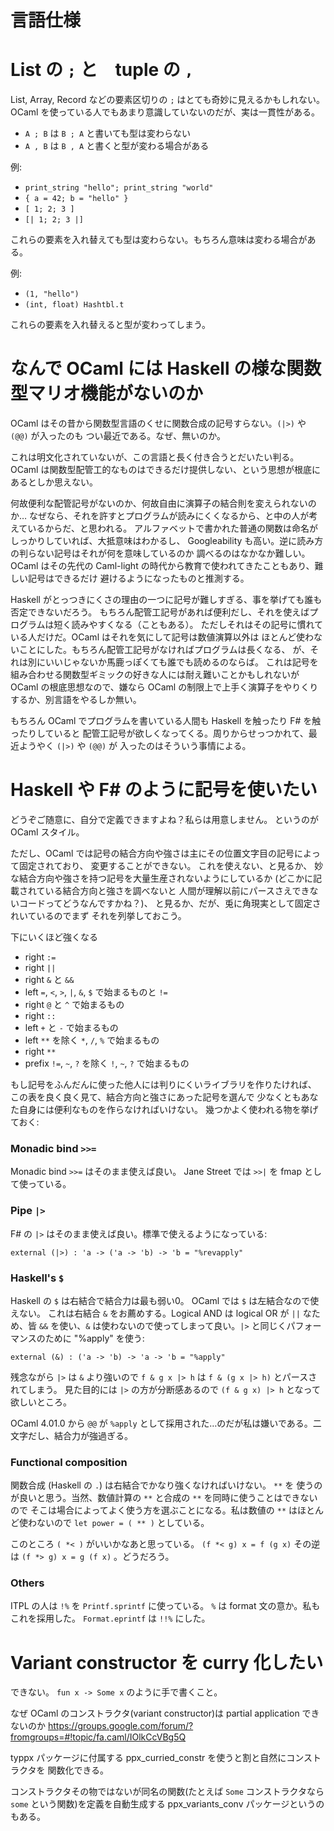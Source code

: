 言語仕様
=======================

List の `;` と　tuple の `,`
======================================

List, Array, Record などの要素区切りの `;` はとても奇妙に見えるかもしれない。
OCaml を使っている人でもあまり意識していないのだが、実は一貫性がある。

* `A ; B` は `B ; A` と書いても型は変わらない
* `A , B` は `B , A` と書くと型が変わる場合がある

例:

* `print_string "hello"; print_string "world"`
* `{ a = 42; b = "hello" }`
* `[ 1; 2; 3 ]`
* `[| 1; 2; 3 |]`

これらの要素を入れ替えても型は変わらない。もちろん意味は変わる場合がある。

例:

* `(1, "hello")`
* `(int, float) Hashtbl.t`

これらの要素を入れ替えると型が変わってしまう。


なんで OCaml には Haskell の様な関数型マリオ機能がないのか
===================================================================

OCaml はその昔から関数型言語のくせに関数合成の記号すらない。`(|>)` や `(@@)` が入ったのも
つい最近である。なぜ、無いのか。

これは明文化されていないが、この言語と長く付き合うとだいたい判る。
OCaml は関数型配管工的なものはできるだけ提供しない、という思想が根底にあるとしか思えない。

何故便利な配管記号がないのか、何故自由に演算子の結合則を変えられないのか…
なぜなら、それを許すとプログラムが読みにくくなるから、と中の人が考えているからだ、と思われる。
アルファベットで書かれた普通の関数は命名がしっかりしていれば、大抵意味はわかるし、
Googleability も高い。逆に読み方の判らない記号はそれが何を意味しているのか
調べるのはなかなか難しい。
OCaml はその先代の Caml-light の時代から教育で使われてきたこともあり、難しい記号はできるだけ
避けるようになったものと推測する。

Haskell がとっつきにくさの理由の一つに記号が難しすぎる、事を挙げても誰も否定できないだろう。
もちろん配管工記号があれば便利だし、それを使えばプログラムは短く読みやすくなる（こともある）。
ただしそれはその記号に慣れている人だけだ。OCaml はそれを気にして記号は数値演算以外は
ほとんど使わないことにした。もちろん配管工記号がなければプログラムは長くなる、
が、それは別にいいじゃないか馬鹿っぽくても誰でも読めるのならば。
これは記号を組み合わせる関数型ギミックの好きな人には耐え難いことかもしれないが
OCaml の根底思想なので、嫌なら OCaml の制限上で上手く演算子をやりくりするか、別言語をやるしか無い。

もちろん OCaml でプログラムを書いている人間も Haskell を触ったり F# を触ったりしていると
配管工記号が欲しくなってくる。周りからせっつかれて、最近ようやく `(|>)` や `(@@)` が
入ったのはそういう事情による。


Haskell や F# のように記号を使いたい
============================================

どうぞご随意に、自分で定義できますよね？私らは用意しません。
というのが OCaml スタイル。

ただし、OCaml では記号の結合方向や強さは主にその位置文字目の記号によって固定されており、
変更することができない。
これを使えない、と見るか、
妙な結合方向や強さを持つ記号を大量生産されないようにしているか
(どこかに記載されている結合方向と強さを調べないと
人間が理解以前にパースさえできないコードってどうなんですかね？)、
と見るか、だが、兎に角現実として固定されいているのでまず
それを列挙しておこう。

下にいくほど強くなる

* right `:=`
* right `||`
* right `&` と `&&`
* left `=`, `<`, `>`, `|`, `&`, `$` で始まるものと `!=`
* right `@` と `^` で始まるもの
* right `::`
* left `+` と `-` で始まるもの
* left `**` を除く `*`, `/`, `%` で始まるもの
* right `**`
* prefix `!=`, `~`, `?` を除く `!`, `~`, `?` で始まるもの

もし記号をふんだんに使った他人には判りにくいライブラリを作りたければ、
この表を良く良く見て、結合方向と強さにあった記号を選んで
少なくともあなた自身には便利なものを作らなければいけない。
幾つかよく使われる物を挙げておく:

### Monadic bind `>>=`

Monadic bind `>>=` はそのまま使えば良い。 Jane Street では `>>|` を fmap として使っている。

### Pipe `|>`

F# の `|>` はそのまま使えば良い。標準で使えるようになっている:

```
external (|>) : 'a -> ('a -> 'b) -> 'b = "%revapply"
```

### Haskell's `$`

Haskell の `$` は右結合で結合力は最も弱い0。 OCaml では `$` は左結合なので使えない。
これは右結合 `&` をお薦めする。Logical AND は logical OR が `||` なため、皆 `&&` を使い、`&` は使わないので使ってしまって良い。`|>` と同じくパフォーマンスのために "%apply" を使う:

```
external (&) : ('a -> 'b) -> 'a -> 'b = "%apply"
```

残念ながら `|>` は `&` より強いので `f & g x |> h` は `f & (g x |> h)` とパースされてしまう。
見た目的には `|>` の方が分断感あるので `(f & g x) |> h` となって欲しいところ。

OCaml 4.01.0 から `@@` が `%apply` として採用された…のだが私は嫌いである。二文字だし、結合力が強過ぎる。

### Functional composition

関数合成 (Haskell の `.`) は右結合でかなり強くなければいけない。 `**` を
使うのが良いと思う。当然、数値計算の `**` と合成の `**` を同時に使うことはできないので
そこは場合によってよく使う方を選ぶことになる。私は数値の `**` はほとんど使わないので
`let power = ( ** )` としている。

このところ `( *< )` がいいかなあと思っている。 
`(f *< g) x = f (g x)` その逆は `(f *> g) x = g (f x)` 。どうだろう。

### Others

ITPL の人は `!%` を `Printf.sprintf` に使っている。 `%` は format 文の意か。私もこれを採用した。 `Format.eprintf` は `!!%` にした。


Variant constructor を curry 化したい
======================================

できない。 `fun x -> Some x` のように手で書くこと。

なぜ OCaml のコンストラクタ(variant constructor)は partial application できないのか
https://groups.google.com/forum/?fromgroups=#!topic/fa.caml/IOlkCcVBg5Q

typpx パッケージに付属する ppx_curried_constr を使うと割と自然にコンストラクタを
関数化できる。

コンストラクタその物ではないが同名の関数(たとえば `Some` コンストラクタなら `some` という関数)を定義を自動生成する ppx_variants_conv パッケージというのもある。
